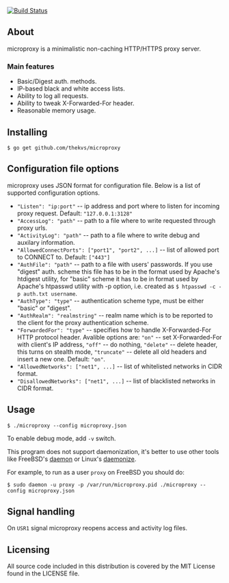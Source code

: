 [![Build Status](https://travis-ci.org/thekvs/microproxy.svg?branch=master)](https://travis-ci.org/thekvs/microproxy)
## About
microproxy is a minimalistic non-caching HTTP/HTTPS proxy server.

### Main features
* Basic/Digest auth. methods.
* IP-based black and white access lists.
* Ability to log all requests.
* Ability to tweak X-Forwarded-For header.
* Reasonable memory usage.

## Installing
```
$ go get github.com/thekvs/microproxy
```

## Configuration file options
microproxy uses JSON format for configuration file. Below is a list of supported configuration options.

* ```"Listen": "ip:port"``` -- ip address and port where to listen for incoming proxy request. Default: ```"127.0.0.1:3128"```
* ```"AccessLog": "path"``` -- path to a file where to write requested through proxy urls.
* ```"ActivityLog": "path"``` -- path to a file where to write debug and auxilary information.
* ```"AllowedConnectPorts": ["port1", "port2", ...]``` -- list of allowed port to CONNECT to. Default: ```["443"]```
* ```"AuthFile": "path"``` -- path to a file with users' passwords. If you use "digest" auth. scheme this file has to be in the format used by Apache's htdigest utility, for "basic" scheme it has to be in format used by Apache's htpasswd utility with -p option, i.e. created as ```$ htpasswd -c -p auth.txt username```.
* ```"AuthType": "type"``` -- authentication scheme type, must be either "basic" or "digest".
* ```"AuthRealm": "realmstring"``` -- realm name which is to be reported to the client for the proxy authentication scheme.
* ```"ForwardedFor": "type"``` -- specifies how to handle X-Forwarded-For HTTP protocol header. Avalible options are: ```"on"``` -- set X-Forwarded-For with client's IP address, ```"off"``` -- do nothing, ```"delete"``` -- delete header, this turns on stealth mode, ```"truncate"``` -- delete all old headers and insert a new one. Default: ```"on"```.
* ```"AllowedNetworks": ["net1", ...]``` -- list of whitelisted networks in CIDR format.
* ```"DisallowedNetworks": ["net1", ...]``` -- list of blacklisted networks in CIDR format.

## Usage
```
$ ./microproxy --config microproxy.json
```
To enable debug mode, add ```-v``` switch.

This program does not support daemonization, it's better to use other tools like FreeBSD's [daemon](http://www.freebsd.org/cgi/man.cgi?query=daemon&sektion=8) or Linux's [daemonize](http://software.clapper.org/daemonize/).

For example, to run as a user ```proxy``` on FreeBSD you should do:
```
$ sudo daemon -u proxy -p /var/run/microproxy.pid ./microproxy --config microproxy.json
```

## Signal handling
On ```USR1``` signal microproxy reopens access and activity log files.

## Licensing
All source code included in this distribution is covered by the MIT License found in the LICENSE file.
